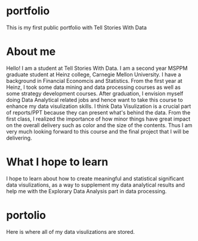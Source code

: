 # portfolio
This is my first public portfolio with Tell Stories With Data 
# About me
Hello! I am a student at Tell Stories With Data. I am a second year MSPPM graduate student at Heinz college, Carnegie Mellon University. I have a background in Financial Economcis and Statistics. From the first year at Heinz, I took some data mining and data processing courses as well as some strategy development courses. After graduation, I envision myself doing Data Analytical related jobs and hence want to take this course to enhance my data visulization skills. 
I think Data Visulization is a crucial part of reports/PPT because they can present what's behind the data. From the first class, I realized the importance of how minor things have great impact on the overall delivery such as color and the size of the contents. Thus I am very much looking forward to this course and the final project that I will be delivering. 
# What I hope to learn
I hope to learn about how to create meaningful and statistical significant data visulizations, as a way to supplement my data analytical results and help me with the Explorary Data Analysis part in data processing. 
# portolio
Here is where all of my data visulizations are stored. 

